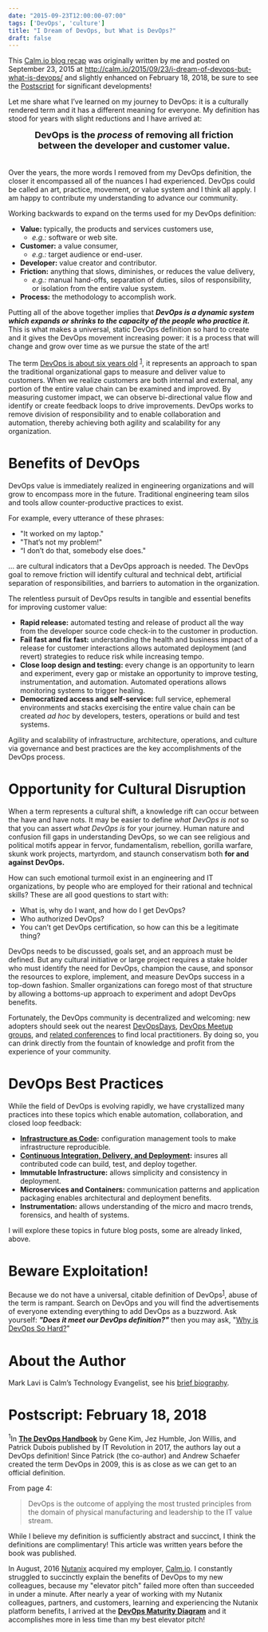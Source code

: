 ```yaml
---
date: "2015-09-23T12:00:00-07:00"
tags: ['DevOps', 'culture']
title: "I Dream of DevOps, but What is DevOps?"
draft: false
---
```

This [Calm.io blog recap](/post/calm.io-recap/)
 was originally written by me and posted on September 23, 2015 at
http://calm.io/2015/09/23/i-dream-of-devops-but-what-is-devops/
and slightly enhanced on February 18, 2018, be sure to see the
[Postscript](#postscript-february-18-2018) for significant developments!
<!--more-->

Let me share what I’ve learned on my journey to DevOps: it is a culturally
 rendered term and it has a different meaning for everyone. My definition
 has stood for years with slight reductions and I have arrived at:

<div style="text-align: center; font-weight: bold; font-size: large;">DevOps
 is the <em>process</em> of removing all friction
 <br />between the developer and customer value.<br /><br /></div>

Over the years, the more words I removed from my DevOps definition,
 the closer it encompassed all of the nuances I had experienced.
 DevOps could be called an art, practice, movement, or value system
 and I think all apply. I am happy to contribute my
 understanding to advance our community.

Working backwards to expand on the terms used for my DevOps definition:

* __Value:__ typically, the products and services customers use,
  * *e.g.:* software or web site.
* __Customer:__ a value consumer,
  * *e.g.:* target audience or end-user.
* __Developer:__ value creator and contributor.
* __Friction:__ anything that slows, diminishes, or reduces the value delivery,
  * *e.g.:* manual hand-offs, separation of duties, silos of responsibility,
  or isolation from the entire value system.
* __Process:__ the methodology to accomplish work.

Putting all of the above together implies that
 __*DevOps is a dynamic system
 which expands or shrinks to the capacity of the people who practice it.*__
 This is what makes a universal, static DevOps definition so hard to create
 and it gives the DevOps movement increasing power: it is a process that will
 change and grow over time as we pursue the state of the art!

The term [DevOps is about six years old](https://en.wikipedia.org/wiki/DevOps)
 <sup>[1](#postscript-february-18-2018)</sup>,
 it represents an approach to span
 the traditional organizational gaps to measure and deliver value to customers.
 When we realize customers are both internal and external, any portion of the
 entire value chain can be examined and improved. By measuring customer impact,
 we can observe bi-directional value flow and identify or create feedback
 loops to drive improvements. DevOps works to remove division of responsibility
 and to enable collaboration and automation, thereby achieving both
 agility and scalability for any organization.

# Benefits of DevOps #

DevOps value is immediately realized in engineering organizations
 and will grow to encompass more in the future. Traditional engineering
 team silos and tools allow counter-productive practices to exist.

For example, every utterance of these phrases:

 * "It worked on my laptop."
 * "That’s not my problem!"
 * “I don’t do that, somebody else does."

... are cultural indicators that a DevOps approach is needed.
 The DevOps goal to remove friction will identify cultural and technical debt,
 artificial separation of responsibilities, and barriers to automation
 in the organization.

The relentless pursuit of DevOps results in tangible and essential benefits
 for improving customer value:

* __Rapid release:__ automated testing and release of product all the way
  from the developer source code check-in to the customer in production.
* __Fail fast and fix fast:__ understanding the health and business impact
  of a release for customer interactions allows automated deployment
  (and revert) strategies to reduce risk while increasing tempo.
* __Close loop design and testing:__ every change is an opportunity to learn
  and experiment, every gap or mistake an opportunity to improve testing,
  instrumentation, and automation.
  Automated operations allows monitoring systems to trigger healing.
* __Democratized access and self-service:__ full service, ephemeral environments
  and stacks exercising the entire value chain can be created *ad hoc*
  by developers, testers, operations or build and test systems.

Agility and scalability of infrastructure, architecture, operations, and culture
 via governance and best practices are the key accomplishments of the DevOps
 process.

# Opportunity for Cultural Disruption #

When a term represents a cultural shift, a knowledge rift can occur between
 the have and have nots. It may be easier to define *what DevOps is not*
 so that you can assert *what DevOps is* for your journey.
 Human nature and confusion fill gaps in understanding DevOps,
 so we can see religious and political motifs appear in fervor,
 fundamentalism, rebellion, gorilla warfare, skunk work projects, martyrdom,
 and staunch conservatism both __for and against DevOps.__

How can such emotional turmoil exist in an engineering and IT organizations,
 by people who are employed for their rational and technical skills?
 These are all good questions to start with:

* What is, why do I want, and how do I get DevOps?
* Who authorized DevOps?
* You can’t get DevOps certification, so how can this be a legitimate thing?

DevOps needs to be discussed, goals set, and an approach must be defined.
 But any cultural initiative or large project requires a stake holder
 who must identify the need for DevOps, champion the cause, and sponsor
 the resources to explore, implement, and measure DevOps success in a top-down
 fashion. Smaller organizations can forego most of that structure by
 allowing a bottoms-up approach to experiment and adopt DevOps benefits.

Fortunately, the DevOps community is decentralized and welcoming:
 new adopters should seek out the nearest
 [DevOpsDays](http://www.devopsdays.org/),
 [DevOps Meetup groups](http://www.meetup.com/find/?allMeetups=false&keywords=devops&radius=50),
 and [related conferences](http://devopsconferences.com/)
 to find local practitioners. By doing so, you can drink directly from the
 fountain of knowledge and profit from the experience of your community.

# DevOps Best Practices #

While the field of DevOps is evolving rapidly, we have crystallized many
 practices into these topics which enable automation, collaboration,
 and closed loop feedback:

* __[Infrastructure as Code](/post/calm.io-recap/calm.io-infrastructure-as-code-and-calm-blueprints/):__
 configuration management tools to make infrastructure reproducible.
* __[Continuous Integration, Delivery, and Deployment](/post/calm.io-recap/calm.io-demystifying-continuous-integration-delivery-and-deployment/):__
 insures all contributed code can build, test, and deploy together.
* __Immutable Infrastructure:__
 allows simplicity and consistency in deployment.
* __Microservices and Containers:__
 communication patterns and application packaging enables architectural
 and deployment benefits.
* __Instrumentation:__ allows understanding of the micro and macro trends,
 forensics, and health of systems.

I will explore these topics in future blog posts, some are already linked, above.

# Beware Exploitation! #

Because we do not have a universal, citable definition of
 DevOps<sup>[1](#postscript-february-18-2018)</sup>,
 abuse of the term is rampant. Search on DevOps and you will find the
 advertisements of everyone extending everything to add DevOps as a buzzword.
 Ask yourself: __*"Does it meet our DevOps definition?"*__
 then you may ask,
 "[Why is DevOps So Hard?](/post/calm.io-recap/calm.io-why-is-devops-so-hard/)"

# About the Author #

Mark Lavi is Calm’s Technology Evangelist, see his [brief biography](/about/).

# Postscript: February 18, 2018 #

<sup>1</sup>In
 __[The DevOps Handbook](https://itrevolution.com/book/the-devops-handbook/)__
 by Gene Kim, Jez Humble, Jon Willis, and Patrick Dubois published by
 IT Revolution in 2017, the authors lay out a DevOps definition!
 Since Patrick (the co-author) and Andrew Schaefer created the term DevOps
 in 2009, this is as close as we can get to an official definition.

From page 4:

 > DevOps is the outcome of applying the most trusted principles from the
 domain of physical manufacturing and leadership to the IT value stream.

While I believe my definition is sufficiently abstract and succinct,
 I think the definitions are complimentary! This article was written
 years before the book was published.

In August, 2016 [Nutanix](https://www.nutanix.com/products/calm/)
 acquired my employer, [Calm.io](/tags/calm.io). I constantly struggled
 to succinctly explain the benefits of DevOps to my new colleagues,
 because my "elevator pitch" failed more often than succeeded in under a minute.
 After nearly a year of working with my Nutanix colleagues, partners, and
 customers, learning and experiencing the Nutanix platform benefits,
 I arrived at the
 __[DevOps Maturity Diagram](/post/devops-maturity-diagram/)__
 and it accomplishes more in less time than my best elevator pitch!

